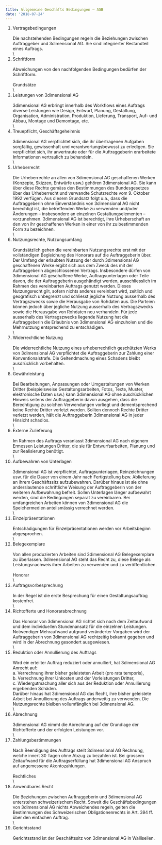 ```yaml
---
title: Allgemeine Geschäfts Bedingungen — AGB
date: '2018-07-24'
---
```

1. Vertragsbedingungen\
   \
Die nachstehenden Bedingungen regeln die Beziehungen zwischen Auftraggeber und 3dimensional AG. Sie sind integrierter Bestandteil eines Auftrags.\
   \
2. Schriftform\
   \
Abweichungen von den nachfolgenden Bedingungen bedürfen der Schriftform.\
   \
Grundsätze\
   \
3. Leistungen von 3dimensional AG\
   \
3dimensional AG erbringt innerhalb des Workflows eines Auftrags diverse Leistungen wie Design, Entwurf, Planung, Gestaltung, Organisation, Administration, Produktion, Lieferung, Transport, Auf- und Abbau, Montage und Demontage, etc.\
   \
4. Treuepflicht, Geschäftsgeheimnis\
   \
3dimensional AG verpflichtet sich, die ihr übertragenen Aufgaben sorgfältig, gewissenhaft und verantwortungsbewusst zu erledigen. Sie verpflichtet sich, ihr anvertraute oder für die Auftraggeberin erarbeitete Informationen vertraulich zu behandeln.\
   \
5. Urheberrecht\
   \
Die Urheberrechte an allen von 3dimensional AG geschaffenen Werken (Konzepte, Skizzen, Entwürfe usw.) gehören 3dimensional AG. Sie kann über diese Rechte gemäss den Bestimmungen des Bundesgesetzes über das Urheberrecht und verwandte Schutzrechte vom 9. Oktober 1992 verfügen. Aus diesem Grundsatz folgt u.a., dass die Auftraggeberin ohne Einverständnis von 3dimensional AG nicht berechtigt ist, die betreffenden Werke zu verwenden und/oder Änderungen – insbesondere an einzelnen Gestaltungselementen – vorzunehmen. 3dimensional AG ist berechtigt, ihre Urheberschaft an den von ihr geschaffenen Werken in einer von ihr zu bestimmenden Form zu bezeichnen.\
   \
6. Nutzungsrechte, Nutzungsumfang\
   \
Grundsätzlich gehen die vereinbarten Nutzungsrechte erst mit der vollständigen Begleichung des Honorars auf die Auftraggeberin über. Der Umfang der erlaubten Nutzung der durch 3dimensional AG geschaffenen Werke ergibt sich aus dem Zweck des mit der Auftraggeberin abgeschlossenen Vertrags. Insbesondere dürfen von 3dimensional AG geschaffene Werke, Auftragsunterlagen oder Teile davon, die der Auftraggeberin ausgehändigt werden, ausschliesslich im Rahmen des vereinbarten Auftrags genutzt werden. Dieses Nutzungsrecht gilt, sofern nichts anderes vereinbart wird, zeitlich und geografisch unbegrenzt und schliesst jegliche Nutzung ausserhalb des Vertragszwecks sowie die Herausgabe von Rohdaten aus. Die Parteien können jedoch über jegliche Nutzung ausserhalb des Vertragszwecks sowie die Herausgabe von Rohdaten neu verhandeln. Für jede ausserhalb des Vertragszwecks liegende Nutzung hat die Auftraggeberin die Erlaubnis von 3dimensional AG einzuholen und die Mehrnutzung entsprechend zu entschädigen.\
   \
7. Widerrechtliche Nutzung\
   \
Die widerrechtliche Nutzung eines urheberrechtlich geschützten Werks von 3dimensional AG verpflichtet die Auftraggeberin zur Zahlung einer Konventionalstrafe. Die Geltendmachung eines Schadens bleibt ausdrücklich vorbehalten.\
   \
8. Gewährleistung\
   \
Bei Bearbeitungen, Anpassungen oder Umgestaltungen von Werken Dritter (beispielsweise Gestaltungsarbeiten, Fotos, Texte, Muster, elektronische Daten usw.) kann 3dimensional AG ohne ausdrücklichen Hinweis seitens der Auftraggeberin davon ausgehen, dass die Berechtigung zu solchen Verwendungen vorliegt und dementsprechend keine Rechte Dritter verletzt werden. Sollten dennoch Rechte Dritter verletzt werden, hält die Auftraggeberin 3dimensional AG in jeder Hinsicht schadlos.\
   \
9. Externe Zulieferung\
   \
Im Rahmen des Auftrags veranlasst 3dimensional AG nach eigenem Ermessen Leistungen Dritter, die sie für Entwurfsarbeiten, Planung und zur Realisierung benötigt.\
   \
10. Aufbewahren von Unterlagen\
   \
3dimensional AG ist verpflichtet, Auftragsunterlagen, Reinzeichnungen usw. für die Dauer von einem Jahr nach Fertigstellung bzw. Ablieferung an ihrem Geschäftssitz aufzubewahren. Darüber hinaus ist sie ohne anderslautende schriftliche Weisung der Auftraggeberin von der weiteren Aufbewahrung befreit. Sollen Unterlagen länger aufbewahrt werden, sind die Bedingungen separat zu vereinbaren. Bei umfangreichen Arbeiten können von 3dimensional AG die Speichermedien anteilsmässig verrechnet werden.\
   \
11. Einzelpräsentationen\
   \
Entschädigungen für Einzelpräsentationen werden vor Arbeitsbeginn abgesprochen.\
   \
12. Belegexemplare\
   \
Von allen produzierten Arbeiten sind 3dimensional AG Belegexemplare zu überlassen. 3dimensional AG steht das Recht zu, diese Belege als Leistungsnachweis ihrer Arbeiten zu verwenden und zu veröffentlichen.\
   \
Honorar\
   \
14. Auftragsvorbesprechung\
   \
In der Regel ist die erste Besprechung für einen Gestaltungsauftrag kostenfrei.\
   \
15. Richtofferte und Honorarabrechnung\
   \
Das Honorar von 3dimensional AG richtet sich nach dem Zeitaufwand und dem individuellen Stundenansatz für die einzelnen Leistungen. Notwendiger Mehraufwand aufgrund veränderter Vorgaben wird der Auftraggeberin von 3dimensional AG rechtzeitig bekannt gegeben und wird in der Abrechnung gesondert ausgewiesen.\
   \
16. Reduktion oder Annullierung des Auftrags\
   \
Wird ein erteilter Auftrag reduziert oder annulliert, hat 3dimensional AG Anrecht auf:\
a. Verrechnung ihrer bisher geleisteten Arbeit (pro rata temporis),\
b. Verrechnung ihrer Unkosten und der Vorleistungen Dritter,\
c. Wiedergutmachung aller sich aus der Reduktion oder Annullierung ergebenden Schäden.\
Darüber hinaus hat 3dimensional AG das Recht, ihre bisher geleistete Arbeit bei Annullierung des Auftrags anderweitig zu verwenden. Die Nutzungsrechte bleiben vollumfänglich bei 3dimensional AG.\
   \
17. Abrechnung\
   \
3dimensional AG nimmt die Abrechnung auf der Grundlage der Richtofferte und der erfolgten Leistungen vor.\
   \
18. Zahlungsbestimmungen\
   \
Nach Beendigung des Auftrags stellt 3dimensional AG Rechnung, welche innert 30 Tagen ohne Abzug zu bezahlen ist. Bei grossem Zeitaufwand für die Auftragserfüllung hat 3dimensional AG Anspruch auf angemessene Akontozahlungen.\
   \
Rechtliches\
   \
19. Anwendbares Recht\
   \
Die Beziehungen zwischen Auftraggeberin und 3dimensional AG unterstehen schweizerischem Recht. Soweit die Geschäftsbedingungen von 3dimensional AG nichts Abweichendes regeln, gelten die Bestimmungen des Schweizerischen Obligationenrechts in Art. 394 ff. über den einfachen Auftrag.\
   \
20. Gerichtsstand\
   \
Gerichtsstand ist der Geschäftssitz von 3dimensional AG in Wallisellen.
